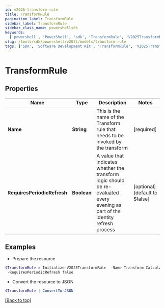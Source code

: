 ```yaml
---
id: v2025-transform-rule
title: TransformRule
pagination_label: TransformRule
sidebar_label: TransformRule
sidebar_class_name: powershellsdk
keywords:
  ['powershell', 'PowerShell', 'sdk', 'TransformRule', 'V2025TransformRule']
slug: /tools/sdk/powershell/v2025/models/transform-rule
tags: ['SDK', 'Software Development Kit', 'TransformRule', 'V2025TransformRule']
---
```


# TransformRule

## Properties

| Name | Type | Description | Notes |
| --- | --- | --- | --- |
| **Name** | **String** | This is the name of the Transform rule that needs to be invoked by the transform | [required] |
| **RequiresPeriodicRefresh** | **Boolean** | A value that indicates whether the transform logic should be re-evaluated every evening as part of the identity refresh process | [optional] [default to $false] |

## Examples

- Prepare the resource

```powershell
$TransformRule = Initialize-V2025TransformRule  -Name Transform Calculation Rule `
 -RequiresPeriodicRefresh false
```

- Convert the resource to JSON

```powershell
$TransformRule | ConvertTo-JSON
```

[[Back to top]](#)
